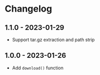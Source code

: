 # Changelog

## 1.1.0 - 2023-01-29

- Support tar.gz extraction and path strip

## 1.0.0 - 2023-01-26

- Add `download()` function

